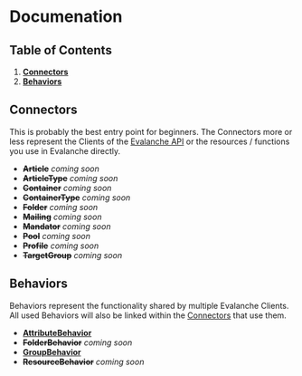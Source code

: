# Documenation

## Table of Contents

1. [**Connectors**](#connectors)
2. [**Behaviors**](#behaviors)

## Connectors

This is probably the best entry point for beginners. The Connectors more or less represent the Clients of the [Evalanche API](https://github.com/SC-Networks/evalanche-soap-api-connector/) or the resources / functions you use in Evalanche directly.

- ~~**Article**~~ *coming soon*
- ~~**ArticleType**~~ *coming soon*
- ~~**Container**~~ *coming soon*
- ~~**ContainerType**~~ *coming soon*
- ~~**Folder**~~ *coming soon*
- ~~**Mailing**~~ *coming soon*
- ~~**Mandator**~~ *coming soon*
- ~~**Pool**~~ *coming soon*
- ~~**Profile**~~ *coming soon*
- ~~**TargetGroup**~~ *coming soon*


## Behaviors

Behaviors represent the functionality shared by multiple Evalanche Clients. All used Behaviors will also be linked within the [Connectors](#connectors) that use them.

- [**AttributeBehavior**](Behaviors/AttributeBehavior.md)
- ~~**FolderBehavior**~~ *coming soon*
- [**GroupBehavior**](Behaviors/GroupBehavior.md)
- ~~**ResourceBehavior**~~ *coming soon*
